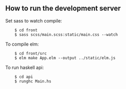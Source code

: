 ## How to run the development server

Set sass to watch compile:
```shell
    $ cd front
    $ sass scss/main.scss:static/main.css --watch
```

To compile elm:
```shell
    $ cd front/src
    $ elm make App.elm --output ../static/elm.js
```

To run haskell api:
```shell
    $ cd api
    $ runghc Main.hs
```